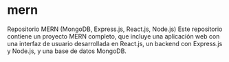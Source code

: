 # mern
Repositorio MERN (MongoDB, Express.js, React.js, Node.js) Este repositorio contiene un proyecto MERN completo, que incluye una aplicación web con una interfaz de usuario desarrollada en React.js, un backend con Express.js y Node.js, y una base de datos MongoDB.
